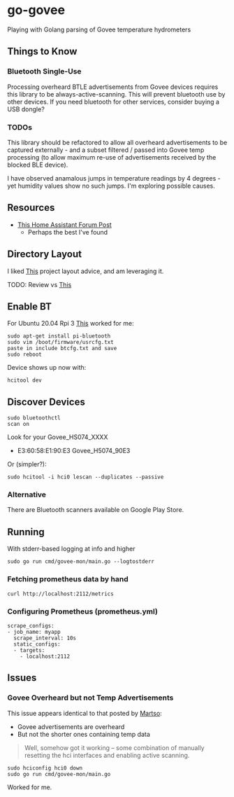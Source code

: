 # go-govee
Playing with Golang parsing of Govee temperature hydrometers

## Things to Know

### Bluetooth Single-Use

Processing overheard BTLE advertisements from Govee devices requires this library to be always-active-scanning.  This will prevent bluetooth use by other devices.  If you need bluetooth for other services, consider buying a USB dongle?

### TODOs

This library should be refactored to allow all overheard advertisements to be captured externally - and a subset filtered / passed into Govee temp processing (to allow maximum re-use of advertisements received by the blocked BLE device).

I have observed anamalous jumps in temperature readings by 4 degrees - yet humidity values show no such jumps.  I'm exploring possible causes.

## Resources

* [This Home Assistant Forum Post](https://community.home-assistant.io/t/govee-ble-thermometer-hygrometer-sensor/166696)
    * Perhaps the best I've found

## Directory Layout

I liked [This](https://github.com/golang-standards/project-layout) project layout advice, and am leveraging it.

TODO: Review vs [This](https://github.com/golang-standards/project-layout)

## Enable BT

For Ubuntu 20.04 Rpi 3 [This](https://raspberrypi.stackexchange.com/questions/114586/rpi-4b-bluetooth-unavailable-on-ubuntu-20-04) worked for me:

```
sudo apt-get install pi-bluetooth
sudo vim /boot/firmware/usrcfg.txt
paste in include btcfg.txt and save
sudo reboot
```

Device shows up now with:

```shell
hcitool dev
```

## Discover Devices

```shell
sudo bluetoothctl
scan on
```

Look for your Govee_HS074_XXXX

* E3:60:58:E1:90:E3 Govee_H5074_90E3

Or (simpler?):

```shell
sudo hcitool -i hci0 lescan --duplicates --passive
```

### Alternative

There are Bluetooth scanners available on Google Play Store.

## Running

With stderr-based logging at info and higher

```shell
sudo go run cmd/govee-mon/main.go --logtostderr
```

### Fetching prometheus data by hand

```shell
curl http://localhost:2112/metrics
```

### Configuring Prometheus (prometheus.yml)

```shell
scrape_configs:
- job_name: myapp
  scrape_interval: 10s
  static_configs:
  - targets:
    - localhost:2112
```

## Issues

### Govee Overheard but not Temp Advertisements

This issue appears identical to that posted by [Martso](https://community.home-assistant.io/t/govee-ble-thermometer-hygrometer-sensor/166696/21):

* Govee advertisements are overheard
* But not the shorter ones containing temp data

> Well, somehow got it working – some combination of manually resetting the hci interfaces and enabling active scanning.

```shell
sudo hciconfig hci0 down
sudo go run cmd/govee-mon/main.go
```

Worked for me.
